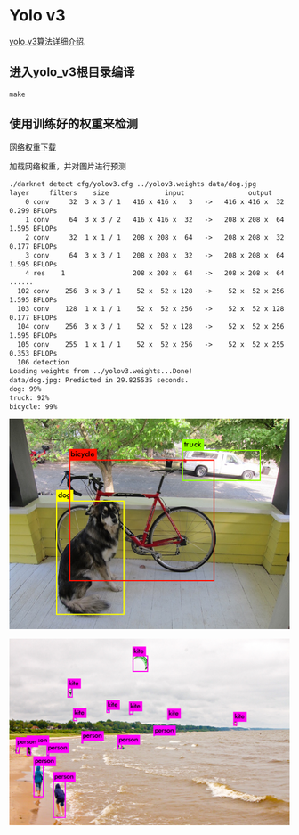 # Yolo v3

[yolo_v3算法详细介绍](https://pjreddie.com/media/files/papers/YOLOv3.pdf).

## 进入yolo_v3根目录编译

```
make
```

## 使用训练好的权重来检测

[网络权重下载](https://pjreddie.com/media/files/yolov3.weights)

加载网络权重，并对图片进行预测
```
./darknet detect cfg/yolov3.cfg ../yolov3.weights data/dog.jpg 
layer     filters    size              input                output
    0 conv     32  3 x 3 / 1   416 x 416 x   3   ->   416 x 416 x  32  0.299 BFLOPs
    1 conv     64  3 x 3 / 2   416 x 416 x  32   ->   208 x 208 x  64  1.595 BFLOPs
    2 conv     32  1 x 1 / 1   208 x 208 x  64   ->   208 x 208 x  32  0.177 BFLOPs
    3 conv     64  3 x 3 / 1   208 x 208 x  32   ->   208 x 208 x  64  1.595 BFLOPs
    4 res    1                 208 x 208 x  64   ->   208 x 208 x  64
......
  102 conv    256  3 x 3 / 1    52 x  52 x 128   ->    52 x  52 x 256  1.595 BFLOPs
  103 conv    128  1 x 1 / 1    52 x  52 x 256   ->    52 x  52 x 128  0.177 BFLOPs
  104 conv    256  3 x 3 / 1    52 x  52 x 128   ->    52 x  52 x 256  1.595 BFLOPs
  105 conv    255  1 x 1 / 1    52 x  52 x 256   ->    52 x  52 x 255  0.353 BFLOPs
  106 detection
Loading weights from ../yolov3.weights...Done!
data/dog.jpg: Predicted in 29.825535 seconds.
dog: 99%
truck: 92%
bicycle: 99%

```

![image](images/dog.png)


![image](images/kite.png)


